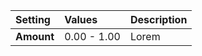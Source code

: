 | Setting    | Values      | Description |
| :--------- | :---------- | :---------- |
| **Amount** | 0.00 - 1.00 | Lorem |

